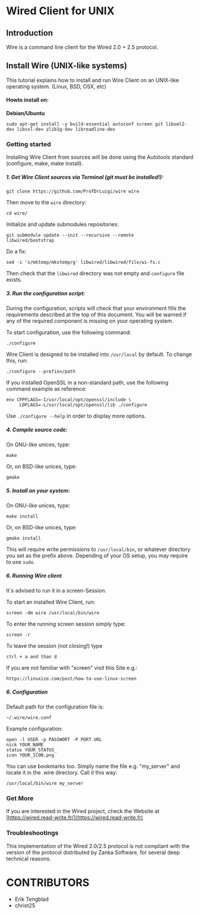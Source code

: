 # Wired Client for UNIX

## Introduction

Wire is a command line client for the Wired 2.0 + 2.5 protocol.

## Install Wire (UNIX-like systems)

This tutorial explains how to install and run Wire Client on an UNIX-like operating system. (Linux, BSD, OSX, etc)

#### Howto install on:

**Debian/Ubuntu**

	sudo apt-get install -y build-essential autoconf screen git libxml2-dev libssl-dev zlib1g-dev libreadline-dev

### Getting started

Installing Wire Client from sources will be done using the Autotools standard (configure, make, make install).

##### 1. Get Wire Client sources via Terminal (git must be installed!):

	git clone https://github.com/ProfDrLuigi/wire wire

Then move to the `wire` directory:

	cd wire/

Initialize and update submodules repositories:

	git submodule update --init --recursive --remote
	libwired/bootstrap

Do a fix:

	sed -i 's/mktemp/mkstemp/g' libwired/libwired/file/wi-fs.c


Then check that the `libwired` directory was not empty and `configure` file exists.

##### 3. Run the configuration script:

During the configuration, scripts will check that your environment fills the requirements described at the top of this document. You will be warned if any of the required component is missing on your operating system.

To start configuration, use the following command:

	./configure

Wire Client is designed to be installed into `/usr/local` by default. To change this, run:

	./configure --prefix=/path	

If you installed OpenSSL in a non-standard path, use the following command example as reference:

	env CPPFLAGS=-I/usr/local/opt/openssl/include \
	     LDFLAGS=-L/usr/local/opt/openssl/lib ./configure

Use `./configure --help` in order to display more options.



##### 4. Compile source code:

On GNU-like unices, type:

	make

Or, on BSD-like unices, type: 

	gmake

##### 5. Install on your system:

On GNU-like unices, type:

	make install

Or, on BSD-like unices, type: 

	gmake install

This will require write permissions to `/usr/local/bin`, or whatever directory you set as the prefix above. Depending of your OS setup, you may require to use `sudo`.

##### 6. Running Wire client

It´s advised to run it in a screen-Session.

To start an installed Wire Client, run:

	screen -dm wire /usr/local/bin/wire

To enter the running screen session simply type:
	
	screen -r
	
To leave the session (not closing!) type

	ctrl + a and than d

If you are not familiar with "screen" visit this Site e.g.:

	https://linuxize.com/post/how-to-use-linux-screen

##### 6. Configuration

Default path for the configuration file is:

	~/.wire/wire.conf
	
Example configuration:

	open -l USER -p PASSWORT -P PORT URL
	nick YOUR_NAME
	status YOUR_STATUS_
	icon YOUR_ICON.png
	
You can use bookmarks too. Simply name the file e.g. "my_server" and locate it in the .wire directory. Call it this way:

	/usr/local/bin/wire my_server

### Get More

If you are interested in the Wired project, check the Website at [https://wired.read-write.fr/](https://wired.read-write.fr)

### Troubleshootings

This implementation of the Wired 2.0/2.5 protocol is not compliant with the version of the protocol distributed by Zanka Software, for several deep technical reasons.

CONTRIBUTORS
============

- Erik Tengblad
- christ25
